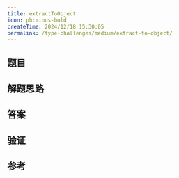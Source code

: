 ```yaml
---
title: extractToObject
icon: ph:minus-bold
createTime: 2024/12/18 15:30:05
permalink: /type-challenges/medium/extract-to-object/
---
```


## 题目

## 解题思路

## 答案

## 验证

## 参考
